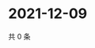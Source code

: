 # 2021-12-09

共 0 条

<!-- BEGIN WEIBO -->
<!-- 最后更新时间 Thu Dec 09 2021 08:14:42 GMT+0800 (China Standard Time) -->

<!-- END WEIBO -->
